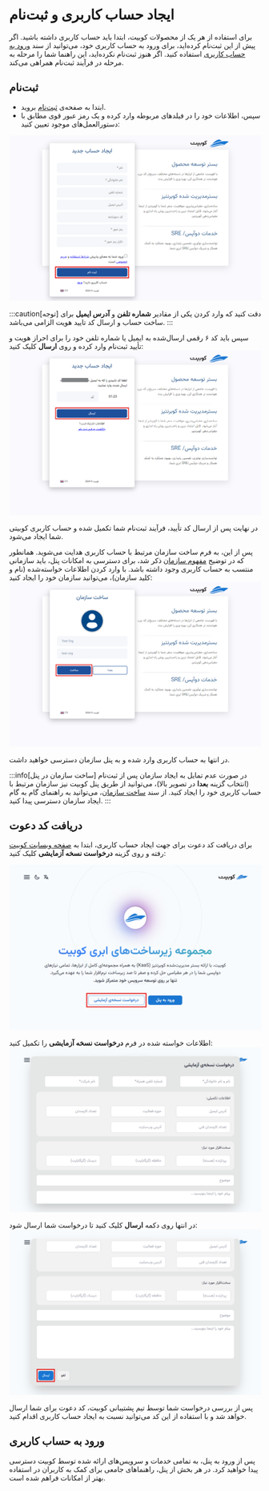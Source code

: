 # ایجاد حساب کاربری و ثبت‌نام

برای استفاده از هر یک از محصولات کوبیت، ابتدا باید حساب کاربری داشته باشید. اگر پیش از این ثبت‌نام کرده‌اید، برای ورود به حساب کاربری خود، می‌توانید از سند [ورود به حساب کاربری](../login)
استفاده کنید. اگر هنوز ثبت‌نام نکرده‌اید، این راهنما شما را مرحله به مرحله در فرآیند ثبت‌نام همراهی می‌کند.

## ثبت‌نام

- ابتدا به صفحه‌ی [ثبت‌نام](https://auth.kubit.ir/fa/register) بروید.
- سپس، اطلاعات خود را در فیلدهای مربوطه وارد کرده و یک رمز عبور قوی مطابق با دستورالعمل‌های موجود تعیین کنید:

![Register: register form](register-form.png)

:::caution[توجه]
دقت کنید که وارد کردن یکی از مقادیر **شماره تلفن** و **آدرس ایمیل** برای ساخت حساب و ارسال کد تایید هویت الزامی می‌باشد.
:::

سپس باید کد ۶ رقمی ارسال‌شده به ایمیل یا شماره تلفن خود را برای احراز هویت و تأیید ثبت‌نام وارد کرده و روی **ارسال** کلیک کنید:
![Register: enter confirm code](enter-confirm-code-register.png)

در نهایت پس از ارسال کد تأیید، فرآیند ثبت‌نام شما تکمیل شده و حساب کاربری کوبیتی شما ایجاد می‌شود.

پس از این، به فرم ساخت سازمان مرتبط با حساب کاربری هدایت می‌شوید. همانطور که در توضیح [مفهوم سازمان](../..#organization) ذکر شد، برای دسترسی به امکانات پنل، باید سازمانی منتسب به حساب کاربری وجود داشته باشد.
با وارد کردن اطلاعات خواسته‌شده (نام و کلید سازمان)، می‌توانید سازمان خود را ایجاد کنید:
![Organization: create org after register](create-org-after-register.png)

در انتها به حساب کاربری وارد شده و به پنل سازمان دسترسی خواهید داشت.

:::info[ساخت سازمان در پنل]
در صورت عدم تمایل به ایجاد سازمان پس از ثبت‌نام (انتخاب گزینه **بعدا** در تصویر بالا)، می‌توانید از طریق پنل کوبیت نیز سازمان مرتبط با حساب کاربری خود را ایجاد کنید. از سند [ساخت سازمان](../panel#create-organization)، می‌توانید به راهنمای گام به گام ایجاد سازمان دسترسی پیدا کنید.
:::

## دریافت کد دعوت

برای دریافت کد دعوت برای جهت ایجاد حساب کاربری، ابتدا به [صفحه وبسایت کوبیت](https://kubit.ir/fa/) رفته و روی گزینه **درخواست نسخه آزمایشی** کلیک کنید:

![Register: demo btn](demo-btn.png)

اطلاعات خواسته شده در فرم **درخواست نسخه آزمایشی** را تکمیل کنید:
![Register: demo form](demo-form.png)

در انتها روی دکمه **ارسال** کلیک کنید تا درخواست شما ارسال شود:
![Register: submit demo form](demo-form-submit.png)

پس از بررسی درخواست شما توسط تیم پشتیبانی کوبیت، کد دعوت برای شما ارسال خواهد شد و با استفاده از این کد می‌توانید نسبت به ایجاد حساب کاربری اقدام کنید.

## ورود به حساب کاربری

پس از ورود به پنل، به تمامی خدمات و سرویس‌های ارائه شده توسط کوبیت دسترسی پیدا خواهید کرد. در هر بخش از پنل، راهنماهای جامعی برای کمک به کاربران در استفاده بهتر از امکانات فراهم شده است.
